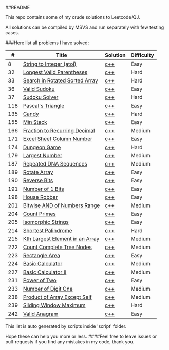 ##README

This repo contains some of my crude solutions to Leetcode/QJ.

All solutions can be compiled by MSVS and run separately with few testing cases.

###Here list all problems I have solved:

|  #  | Title | Solution | Difficulty |
| --- | ----- | -------- | ---------- |
| 8 | [String to Integer (atoi)](https://leetcode.com//problems/string-to-integer-atoi/) | [c++](atoi) | Easy |
| 32 | [Longest Valid Parentheses](https://leetcode.com//problems/longest-valid-parentheses/) | [c++](LongestValidParentheses) | Hard |
| 33 | [Search in Rotated Sorted Array](https://leetcode.com//problems/search-in-rotated-sorted-array/) | [c++](SearchInRotatedSortedArray) | Hard |
| 36 | [Valid Sudoku](https://leetcode.com//problems/valid-sudoku/) | [c++](ValidSudoku) | Easy |
| 37 | [Sudoku Solver](https://leetcode.com//problems/sudoku-solver/) | [c++](SudokuSolver) | Hard |
| 118 | [Pascal&#39;s Triangle](https://leetcode.com//problems/pascals-triangle/) | [c++](PascalTriangel) | Easy |
| 135 | [Candy](https://leetcode.com//problems/candy/) | [c++](Candy) | Hard |
| 155 | [Min Stack](https://leetcode.com//problems/min-stack/) | [c++](MinStack) | Easy |
| 166 | [Fraction to Recurring Decimal](https://leetcode.com//problems/fraction-to-recurring-decimal/) | [c++](FractiontoRecurringDecimal) | Medium |
| 171 | [Excel Sheet Column Number](https://leetcode.com//problems/excel-sheet-column-number/) | [c++](ExcelSheetColumnNumber) | Easy |
| 174 | [Dungeon Game](https://leetcode.com//problems/dungeon-game/) | [c++](DungeonGame) | Hard |
| 179 | [Largest Number](https://leetcode.com//problems/largest-number/) | [c++](LargestNumber) | Medium |
| 187 | [Repeated DNA Sequences](https://leetcode.com//problems/repeated-dna-sequences/) | [c++](RepeatedDNA) | Medium |
| 189 | [Rotate Array](https://leetcode.com//problems/rotate-array/) | [c++](RotateArray) | Easy |
| 190 | [Reverse Bits](https://leetcode.com//problems/reverse-bits/) | [c++](ReverseBits) | Easy |
| 191 | [Number of 1 Bits](https://leetcode.com//problems/number-of-1-bits/) | [c++](Numof1Bits) | Easy |
| 198 | [House Robber](https://leetcode.com//problems/house-robber/) | [c++](HouseRober) | Easy |
| 201 | [Bitwise AND of Numbers Range](https://leetcode.com//problems/bitwise-and-of-numbers-range/) | [c++](rangebitwiseAnd) | Medium |
| 204 | [Count Primes](https://leetcode.com//problems/count-primes/) | [c++](countprime) | Easy |
| 205 | [Isomorphic Strings](https://leetcode.com//problems/isomorphic-strings/) | [c++](IsomorphicStrings) | Easy |
| 214 | [Shortest Palindrome](https://leetcode.com//problems/shortest-palindrome/) | [c++](ShortestPalindrome) | Hard |
| 215 | [Kth Largest Element in an Array](https://leetcode.com//problems/kth-largest-element-in-an-array/) | [c++](KthLargestElem) | Medium |
| 222 | [Count Complete Tree Nodes](https://leetcode.com//problems/count-complete-tree-nodes/) | [c++](CountCompleteTreeNode) | Medium |
| 223 | [Rectangle Area](https://leetcode.com//problems/rectangle-area/) | [c++](RectangleArea) | Easy |
| 224 | [Basic Calculator](https://leetcode.com//problems/basic-calculator/) | [c++](BasicCalculator) | Medium |
| 227 | [Basic Calculator II](https://leetcode.com//problems/basic-calculator-ii/) | [c++](BasicCalculator2) | Medium |
| 231 | [Power of Two](https://leetcode.com//problems/power-of-two/) | [c++](PowerofTwo) | Easy |
| 233 | [Number of Digit One](https://leetcode.com//problems/number-of-digit-one/) | [c++](NumberofDigitOne) | Medium |
| 238 | [Product of Array Except Self](https://leetcode.com//problems/product-of-array-except-self/) | [c++](ProductExceptSelf) | Medium |
| 239 | [Sliding Window Maximum](https://leetcode.com//problems/sliding-window-maximum/) | [c++](SlidingWindowMax) | Hard |
| 242 | [Valid Anagram](https://leetcode.com//problems/valid-anagram/) | [c++](ValidAnagram) | Easy |




This list is auto generated by scripts inside 'script' folder.

Hope these can help you more or less.
####Feel free to leave issues or pull-requests if you find any mistakes in my code, thank you.
